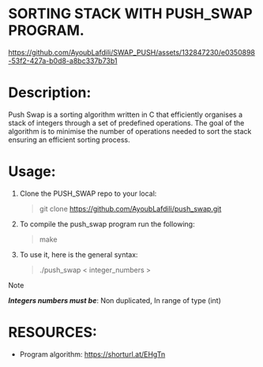  # SORTING STACK WITH PUSH_SWAP PROGRAM.

https://github.com/AyoubLafdili/SWAP_PUSH/assets/132847230/e0350898-53f2-427a-b0d8-a8bc337b73b1


# Description:

Push Swap is a sorting algorithm written in C that efficiently organises a stack of integers through a set of predefined operations.
The goal of the algorithm is to minimise the number of operations needed to sort the stack ensuring an efficient sorting process.

# Usage:
1. Clone the PUSH_SWAP repo to your local:

	> git clone https://github.com/AyoubLafdili/push_swap.git
 
3. To compile the push_swap program run the following:

   	> make

4. To use it, here is the general syntax:

	> ./push_swap < integer_numbers >

> [!NOTE]
> ***Integers numbers must be***: Non duplicated, In range of type (int)

# RESOURCES:
- Program algorithm: https://shorturl.at/EHgTn
